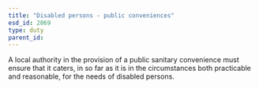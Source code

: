 ```yaml
---
title: "Disabled persons - public conveniences"
esd_id: 2069
type: duty
parent_id:  
---
```


A local authority in the provision of a public sanitary convenience must ensure that it caters, in so far as it is in the circumstances both practicable and reasonable, for the needs of disabled persons.

